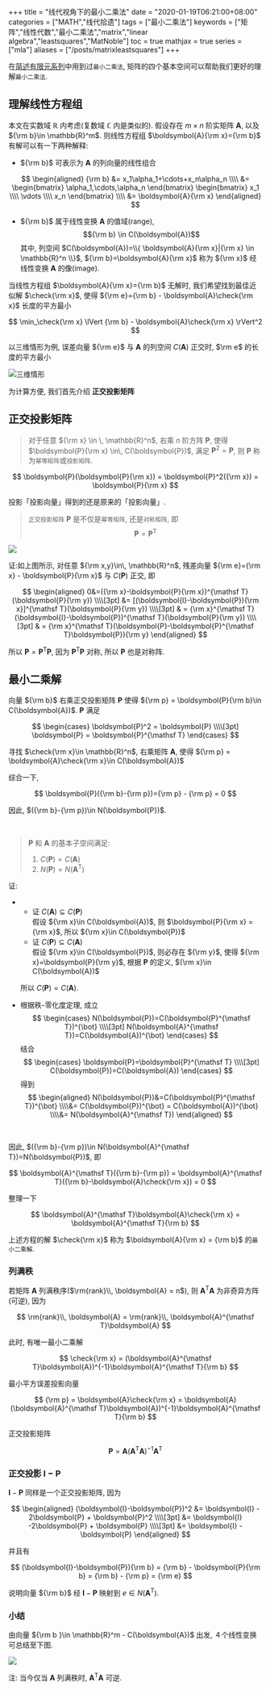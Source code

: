 +++
title = "线代视角下的最小二乘法"
date = "2020-01-19T06:21:00+08:00"
categories = ["MATH","线代拾遗"]
tags = ["最小二乘法"]
keywords = ["矩阵","线性代数","最小二乘法","matrix","linear algebra","leastsquares","MatNoble"]
toc = true
mathjax = true
series = ["mla"]
aliases = ["/posts/matrixleastsquares"]
+++

在[简述有限元系列](https://matnoble.github.io/categories/%E7%AE%80%E8%BF%B0%E6%9C%89%E9%99%90%E5%85%83/)中用到过`最小二乘法`, 矩阵的四个基本空间可以帮助我们更好的理解`最小二乘法`.

## 理解线性方程组

本文在实数域 $\mathbb{R}$ 内考虑(复数域 $\mathbb{C}$ 内是类似的). 假设存在 $m\times n$ 阶实矩阵 $\boldsymbol{A}$, 以及 ${\rm b}\in \mathbb{R}^m$. 则线性方程组 $\boldsymbol{A}{\rm x}={\rm b}$ 有解可以有一下两种解释:

- ${\rm b}$ 可表示为 $\boldsymbol{A}$ 的列向量的线性组合

$$
\begin{aligned}
{\rm b} &= x_1\alpha_1+\cdots+x_n\alpha_n \\\\ &=
\begin{bmatrix}
\alpha_1,\cdots,\alpha_n
\end{bmatrix}
\begin{bmatrix}
x_1 \\\\ \vdots \\\\ x_n
\end{bmatrix} \\\\ &= \boldsymbol{A}{\rm x}
\end{aligned}
$$

- ${\rm b}$ 属于线性变换 $\boldsymbol{A}$ 的值域(range),
   $${\rm b} \in C(\boldsymbol{A})$$
   其中, 列空间 $C(\boldsymbol{A})=\\{ \boldsymbol{A}{\rm x}|{\rm x} \in \mathbb{R}^n \\}$, ${\rm b}=\boldsymbol{A}{\rm x}$ 称为 ${\rm x}$ 经线性变换 $\boldsymbol{A}$ 的像(image).

当线性方程组 $\boldsymbol{A}{\rm x}={\rm b}$ 无解时, 我们希望找到最佳近似解 $\check{\rm x}$, 使得 ${\rm e}={\rm b} - \boldsymbol{A}\check{\rm x}$ 长度的平方最小

$$
\min_\check{\rm x} \lVert {\rm b} - \boldsymbol{A}\check{\rm x} \rVert^2
$$

以三维情形为例, 误差向量 ${\rm e}$ 与 $\boldsymbol{A}$ 的列空间 $C(\boldsymbol{A})$ 正交时, $\rm e$ 的长度的平方最小

![三维情形](https://imgkr.cn-bj.ufileos.com/390fed52-66a6-4c8f-80b1-366e381e2724.png)


为计算方便, 我们首先介绍 **正交投影矩阵**

## 正交投影矩阵

> 对于任意 ${\rm x} \in \, \mathbb{R}^n$, 右乘 $n$ 阶方阵 $\boldsymbol{P}$, 使得 $\boldsymbol{P}{\rm x} \in\, C(\boldsymbol{P})$, 满足 $\boldsymbol{P}^2=\boldsymbol{P}$, 则 $\boldsymbol{P}$ 称为`幂等矩阵`或`投影矩阵`.

$$
\boldsymbol{P}(\boldsymbol{P}{\rm x}) = \boldsymbol{P}^2({\rm x}) = \boldsymbol{P}{\rm x}
$$

投影「投影向量」得到的还是原来的「投影向量」.

> `正交投影矩阵` $\boldsymbol{P}$ 是不仅是`幂等矩阵`, 还是`对称矩阵`, 即
> $$ \boldsymbol{P} = \boldsymbol{P}^{\mathsf T} $$

![](https://imgkr.cn-bj.ufileos.com/b0b4f944-6b71-4b38-b89b-3bff3bfb6bc5.png)


证:如上图所示, 对任意 ${\rm x,y}\in\, \mathbb{R}^n$, 残差向量 ${\rm e}={\rm x} - \boldsymbol{P}{\rm x}$ 与 $C(\boldsymbol{P})$ 正交, 即

$$
\begin{aligned}
0&=({\rm x}-\boldsymbol{P}{\rm x})^{\mathsf T}(\boldsymbol{P}{\rm y}) \\\\[3pt]
&= [(\boldsymbol{I}-\boldsymbol{P}){\rm x}]^{\mathsf T}(\boldsymbol{P}{\rm y}) \\\\[3pt]
& = {\rm x}^{\mathsf T}(\boldsymbol{I}-\boldsymbol{P})^{\mathsf T}(\boldsymbol{P}{\rm y}) \\\\[3pt]
& = {\rm x}^{\mathsf T}(\boldsymbol{P}-\boldsymbol{P}^{\mathsf T}\boldsymbol{P}){\rm y}
\end{aligned}
$$

所以 $\boldsymbol{P}=\boldsymbol{P}^{\mathsf T}\boldsymbol{P}$, 因为 $\boldsymbol{P}^{\mathsf T}\boldsymbol{P}$ 对称, 所以 $\boldsymbol{P}$ 也是对称阵.

## 最小二乘解

向量 ${\rm b}$ 右乘正交投影矩阵 $\boldsymbol{P}$ 使得 ${\rm p}  = \boldsymbol{P}{\rm b}\in C(\boldsymbol{A})$. $\boldsymbol{P}$ 满足

$$
\begin{cases}
\boldsymbol{P}^2 = \boldsymbol{P} \\\\[3pt]
\boldsymbol{P} = \boldsymbol{P}^{\mathsf T}
\end{cases}
$$

寻找 $\check{\rm x}\in \mathbb{R}^n$, 右乘矩阵 $\boldsymbol{A}$, 使得 ${\rm p} = \boldsymbol{A}\check{\rm x}\in C(\boldsymbol{A})$

综合一下,

$$
\boldsymbol{P}({\rm b}-{\rm p})={\rm p} - {\rm p} = 0
$$

因此, $({\rm b}-{\rm p})\in N(\boldsymbol{P})$.

<br />

> $\boldsymbol{P}$ 和 $\boldsymbol{A}$ 的基本子空间满足:
>
> 1. $C(\boldsymbol{P})=C(\boldsymbol{A})$
> 2. $N(\boldsymbol{P})=N(\boldsymbol{A}^{\mathsf T})$

证:

- 
   - 证 $C(\boldsymbol{A})\subseteq C(\boldsymbol{P})$  
      假设 ${\rm x}\in C(\boldsymbol{A})$, 则 $\boldsymbol{P}{\rm x} = {\rm x}$, 所以 ${\rm x}\in C(\boldsymbol{P})$
   - 证 $C(\boldsymbol{P})\subseteq C(\boldsymbol{A})$  
      假设 ${\rm x}\in C(\boldsymbol{P})$, 则必存在 ${\rm y}$, 使得 ${\rm x}=\boldsymbol{P}{\rm y}$, 根据 $\boldsymbol{P}$ 的定义, ${\rm x}\in C(\boldsymbol{A})$  
	  
    所以 $C(\boldsymbol{P})=C(\boldsymbol{A})$.

- 根据秩-零化度定理, 成立
   $$
   \begin{cases}
   N(\boldsymbol{P})=C(\boldsymbol{P}^{\mathsf T})^{\bot} \\\\[3pt] N(\boldsymbol{A}^{\mathsf T})=C(\boldsymbol{A})^{\bot}
   \end{cases}
   $$
   结合
   $$
   \begin{cases}
   \boldsymbol{P}=\boldsymbol{P}^{\mathsf T} \\\\[3pt] C(\boldsymbol{P})=C(\boldsymbol{A})
   \end{cases}
   $$
   得到
   $$
   \begin{aligned}
   N(\boldsymbol{P})&=C(\boldsymbol{P}^{\mathsf T})^{\bot} \\\\&= C(\boldsymbol{P})^{\bot} = C(\boldsymbol{A})^{\bot} \\\\&= N(\boldsymbol{A}^{\mathsf T})
   \end{aligned}
   $$

<br />

因此, $({\rm b}-{\rm p})\in N(\boldsymbol{A}^{\mathsf T})=N(\boldsymbol{P})$, 即

$$
\boldsymbol{A}^{\mathsf T}({\rm b}-{\rm p}) = \boldsymbol{A}^{\mathsf T}({\rm b}-\boldsymbol{A}\check{\rm x}) = 0
$$

整理一下

$$
\boldsymbol{A}^{\mathsf T}\boldsymbol{A}\check{\rm x} = \boldsymbol{A}^{\mathsf T}{\rm b}
$$

上述方程的解 $\check{\rm x}$ 称为 $\boldsymbol{A}{\rm x} = {\rm b}$ 的`最小二乘解`.

### 列满秩

若矩阵 $\boldsymbol{A}$ 列满秩序($\rm{rank}\\, \boldsymbol{A} = n$), 则 $\boldsymbol{A}^{\mathsf T}\boldsymbol{A}$ 为非奇异方阵(可逆), 因为

$$
\rm{rank}\\, \boldsymbol{A} = \rm{rank}\\, \boldsymbol{A}^{\mathsf T}\boldsymbol{A}
$$

此时, 有唯一最小二乘解

$$
\check{\rm x} = (\boldsymbol{A}^{\mathsf T}\boldsymbol{A})^{-1}\boldsymbol{A}^{\mathsf T}{\rm b}
$$

最小平方误差投影向量

$$
{\rm p} = \boldsymbol{A}\check{\rm x} = \boldsymbol{A}(\boldsymbol{A}^{\mathsf T}\boldsymbol{A})^{-1}\boldsymbol{A}^{\mathsf T}{\rm b}
$$

正交投影矩阵

$$
\boldsymbol{P} = \boldsymbol{A}(\boldsymbol{A}^{\mathsf T}\boldsymbol{A})^{-1}\boldsymbol{A}^{\mathsf T}
$$

### 正交投影 $\boldsymbol{I}-\boldsymbol{P}$

$\boldsymbol{I}-\boldsymbol{P}$ 同样是一个正交投影矩阵, 因为

$$
\begin{aligned}
(\boldsymbol{I}-\boldsymbol{P})^2 &= \boldsymbol{I} - 2\boldsymbol{P} + \boldsymbol{P}^2 \\\\[3pt] &= \boldsymbol{I} -2\boldsymbol{P} + \boldsymbol{P}  \\\\[3pt] &= \boldsymbol{I} - \boldsymbol{P}
\end{aligned}
$$

并且有

$$
(\boldsymbol{I}-\boldsymbol{P}){\rm b} = {\rm b}  - \boldsymbol{P}{\rm b} = {\rm b} - {\rm p} = {\rm e}
$$

说明向量 ${\rm b}$ 经 $\boldsymbol{I}-\boldsymbol{P}$ 映射到 $e \in N(\boldsymbol{A}^{\mathsf T})$.

### 小结

由向量 ${\rm b }\in \mathbb{R}^m - C(\boldsymbol{A})$ 出发, ４个线性变换可总结至下图.

![](https://imgkr.cn-bj.ufileos.com/c90892a5-d7e5-4d69-9a87-e4d5dabfcd71.png)

注: 当今仅当 $\boldsymbol{A}$ 列满秩时, $\boldsymbol{A}^{\mathsf T}\boldsymbol{A}$ 可逆.

<br />
